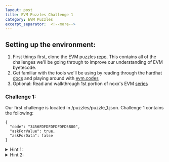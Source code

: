 ```yaml
---
layout: post
title: EVM Puzzles Challenge 1
category: EVM Puzzles
excerpt_separator:  <!--more-->
---
```


## Setting up the environment:

1. First things first, clone the EVM puzzles [repo](https://github.com/fvictorio/evm-puzzles). This contains all of the challenges we'll be going through to improve our understanding of EVM byetecode.
2. Get familiar with the tools we'll be using by reading through the hardhat [docs](https://hardhat.org/getting-started/) and playing around with [evm.codes](https://www.evm.codes)
3. Optional: Read and walkthrough 1st portion of noxx's EVM [series](https://noxx.substack.com/p/evm-deep-dives-the-path-to-shadowy?s=r)

### Challenge 1:
Our first challenge is located in /puzzles/puzzle_1.json. Challenge 1 contains the following:
```
{
  "code": "3456FDFDFDFDFDFD5B00",
  "askForValue": true,
  "askForData": false
}
```

<details>
<summary> Hint 1:</summary>
<br>
<div markdown="1">
```
The "code" section contains EVM bytecode. 
Try converting that to opcodes.
```
(one way is to drop the bytecode into [evm.codes](https://www.evm.codes/playground)) 
</div>
</details>

<details>
<summary> Hint 2:</summary>
<br>
<div markdown="1">
```
The corresponding EVM opcodes are:

CALLVALUE	
JUMP	
REVERT	
REVERT	
REVERT	
REVERT	
REVERT	
REVERT	
JUMPDEST	
STOP

The goal of this challenge is to not cause a revert.
```
</div>
</details>


<details>
<summary> Hint 3:</summary>
<br>
<div markdown="1">
```
CALLVALUE takes the value of the current call in wei
and places it on top of the stack. 
JUMP takes the value on the top of the stack and moves
the program counter to the offset of that value.


How can we JUMP over the 6 REVERT 
opcodes and land on the JUMPDEST?
```
</div>
</details>

<details>
<summary> Hint 4:</summary>
<br>
<div markdown="1">
```
Each of the opcodes are 1 byte in size
```
</div>
</details>

<details>
<summary> Hint 5:</summary>
<br>
<div markdown="1">
```
CALLVALUE //Offset 0	
JUMP	  //Offset 1
REVERT    //Offset 2	
REVERT    //Offset 3	
REVERT    //Offset 4	
REVERT    //Offset 5	
REVERT    //Offset 6	
REVERT    //Offset 7	
JUMPDEST  //Offset 8
STOP
```
</div>
</details>

<details>
<summary> Solution:</summary>
<br>
<div markdown="1">
```
To solve this level, we just need to pass in a value of 8 
wei, so that CALLVALUE places 8 on the top of the stack 
and JUMP performs a valid jump over the REVERT calls to JUMPDEST.
```
</div>
</details>


